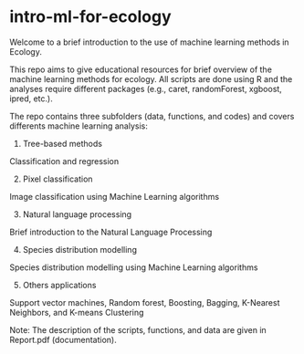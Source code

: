 # intro-ml-for-ecology

Welcome to a brief introduction to the use of machine learning methods in Ecology.

This repo aims to give educational resources for brief overview of the machine learning methods for ecology. 
All scripts are done using R and the analyses require different packages (e.g., caret, randomForest, xgboost, ipred, etc.).

The repo contains three subfolders (data, functions, and codes) and covers differents machine learning analysis:

1. Tree-based methods

Classification and regression

2. Pixel classification 

Image classification using Machine Learning algorithms

3. Natural language processing

Brief introduction to the Natural Language Processing 

4. Species distribution modelling

Species distribution modelling using Machine Learning algorithms

5. Others applications

Support vector machines, Random forest, Boosting, Bagging, K-Nearest Neighbors, and K-means Clustering
 
Note: The description of the scripts, functions, and data are given in Report.pdf (documentation).
